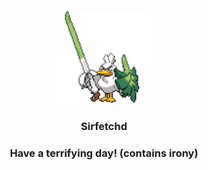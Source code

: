 <p align="center">
    <img src="https://raw.githubusercontent.com/PokeAPI/sprites/master/sprites/pokemon/865.png" width="150" height="150">
</p>
<h3 align="center"> <b>Sirfetchd</b></h3>
<h3 align="center">Have a terrifying day! (contains irony)</h3>
